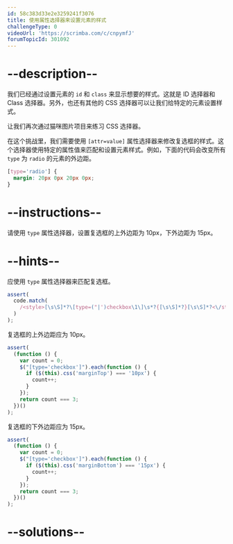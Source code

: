 ```yaml
---
id: 58c383d33e2e3259241f3076
title: 使用属性选择器来设置元素的样式
challengeType: 0
videoUrl: 'https://scrimba.com/c/cnpymfJ'
forumTopicId: 301092
---
```


# --description--

我们已经通过设置元素的 `id` 和 `class` 来显示想要的样式。这就是 ID 选择器和 Class 选择器。另外，也还有其他的 CSS 选择器可以让我们给特定的元素设置样式。

让我们再次通过猫咪图片项目来练习 CSS 选择器。

在这个挑战里，我们需要使用 `[attr=value]` 属性选择器来修改复选框的样式。这个选择器使用特定的属性值来匹配和设置元素样式。例如，下面的代码会改变所有 `type` 为 `radio` 的元素的外边距。

```css
[type='radio'] {
  margin: 20px 0px 20px 0px;
}
```

# --instructions--

请使用 `type` 属性选择器，设置复选框的上外边距为 10px，下外边距为 15px。

# --hints--

应使用 `type` 属性选择器来匹配复选框。

```js
assert(
  code.match(
    /<style>[\s\S]*?\[type=("|')checkbox\1\]\s*?{[\s\S]*?}[\s\S]*?<\/style>/gi
  )
);
```

复选框的上外边距应为 10px。

```js
assert(
  (function () {
    var count = 0;
    $("[type='checkbox']").each(function () {
      if ($(this).css('marginTop') === '10px') {
        count++;
      }
    });
    return count === 3;
  })()
);
```

复选框的下外边距应为 15px。

```js
assert(
  (function () {
    var count = 0;
    $("[type='checkbox']").each(function () {
      if ($(this).css('marginBottom') === '15px') {
        count++;
      }
    });
    return count === 3;
  })()
);
```

# --solutions--

